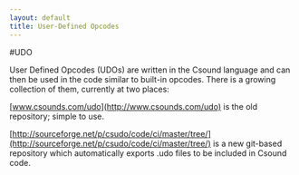 ```yaml
---
layout: default
title: User-Defined Opcodes 
---
```

#UDO 

User Defined Opcodes (UDOs) are written in the Csound language and can then be used in the code similar to built-in opcodes. There is a growing collection of them, currently at two places:

[www.csounds.com/udo](http://www.csounds.com/udo) is the old repository; simple to use.

[http://sourceforge.net/p/csudo/code/ci/master/tree/](http://sourceforge.net/p/csudo/code/ci/master/tree/) is a new git-based repository which automatically exports .udo files to be included in Csound code.
